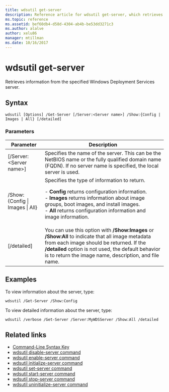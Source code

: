 ```yaml
---
title: wdsutil get-server
description: Reference article for wdsutil get-server, which retrieves information from the specified Windows Deployment Services server.
ms.topic: reference
ms.assetid: bef60db4-d58d-4304-ab4b-be53dd3271c3
ms.author: alalve
author: xelu86
manager: mtillman
ms.date: 10/16/2017
---
```


# wdsutil get-server



Retrieves information from the specified Windows Deployment Services server.

## Syntax

```
wdsutil [Options] /Get-Server [/Server:<Server name>] /Show:{Config | Images | All} [/detailed]
```

### Parameters

|Parameter|Description|
|-------|--------|
|[/Server:\<Server name\>]|Specifies the name of the server. This can be the NetBIOS name or the fully qualified domain name (FQDN). If no server name is specified, the local server is used.|
|/Show:{Config \| Images \| All}|Specifies the type of information to return.<p>-   **Config** returns configuration information.<br />-   **Images** returns information about image groups, boot images, and install images.<br />-   **All** returns configuration information and image information.|
|[/detailed]|You can use this option with **/Show:Images** or **/Show:All** to indicate that all image metadata from each image should be returned. If the **/detailed** option is not used, the default behavior is to return the image name, description, and file name.|

## Examples

To view information about the server, type:

```
wdsutil /Get-Server /Show:Config
```

To view detailed information about the server, type:

```
wdsutil /verbose /Get-Server /Server:MyWDSServer /Show:All /detailed
```

## Related links

- [Command-Line Syntax Key](command-line-syntax-key.md)
- [wdsutil disable-server command](wdsutil-disable-server.md)
- [wdsutil enable-server command](wdsutil-enable-server.md)
- [wdsutil initialize-server command](wdsutil-initialize-server.md)
- [wdsutil set-server command](wdsutil-set-server.md)
- [wdsutil start-server command](wdsutil-start-server.md)
- [wdsutil stop-server command](wdsutil-stop-server.md)
- [wdsutil uninitialize-server command](wdsutil-uninitialize-server.md)
